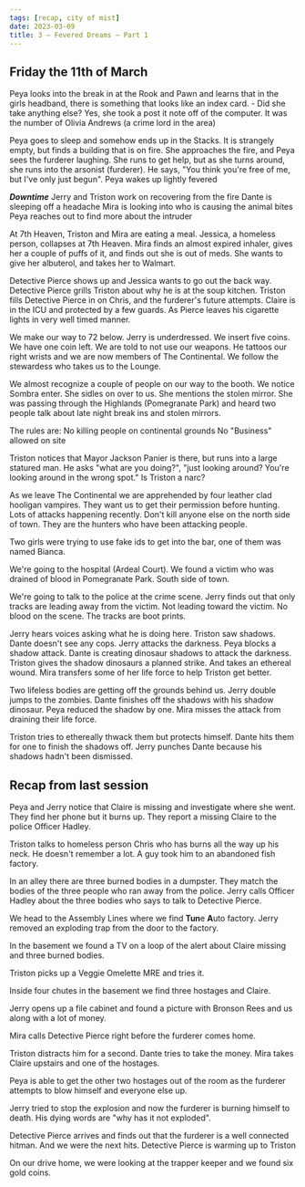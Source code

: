 ```yaml
---
tags: [recap, city of mist]
date: 2023-03-09
title: 3 – Fevered Dreams – Part 1
---
```

## Friday the 11th of March
Peya looks into the break in at the Rook and Pawn and learns that in the girls headband, there is something that looks like an index card.
	- Did she take anything else? Yes, she took a post it note off of the computer. It was the number of Olivia Andrews (a crime lord in the area)

Peya goes to sleep and somehow ends up in the Stacks. It is strangely empty, but finds a building that is on fire. She approaches the fire, and Peya sees the furderer laughing. She runs to get help, but as she turns around, she runs into the arsonist (furderer). He says, "You think you're free of me, but I've only just begun". Peya wakes up lightly fevered

***Downtime***
Jerry and Triston work on recovering from the fire
Dante is sleeping off a headache
Mira is looking into who is causing the animal bites
Peya reaches out to find more about the intruder

At 7th Heaven, Triston and Mira are eating a meal.
Jessica, a homeless person, collapses at 7th Heaven.
Mira finds an almost expired inhaler, gives her a couple of puffs of it, and finds out she is out of meds. She wants to give her albuterol, and takes her to Walmart.

Detective Pierce shows up and Jessica wants to go out the back way. Detective Pierce grills Triston about why he is at the soup kitchen. Triston fills Detective Pierce in on Chris, and the furderer's future attempts. Claire is in the ICU and protected by a few guards. As Pierce leaves his cigarette lights in very well timed manner.

We make our way to 72 below. Jerry is underdressed. We insert five coins. We have one coin left. We are told to not use our weapons. He tattoos our right wrists and we are now members of The Continental. We follow the stewardess who takes us to the Lounge.

We almost recognize a couple of people on our way to the booth. We notice Sombra enter. She sidles on over to us. She mentions the stolen mirror. She was passing through the Highlands (Pomegranate Park) and heard two people talk about late night break ins and stolen mirrors.

The rules are:
	No killing people on continental grounds
	No "Business" allowed on site

Triston notices that Mayor Jackson Panier is there, but runs into a large statured man. He asks "what are you doing?", "just looking around? You're looking around in the wrong spot." Is Triston a narc?

As we leave The Continental we are apprehended by four leather clad hooligan vampires. They want us to get their permission before hunting. Lots of attacks happening recently. Don't kill anyone else on the north side of town. They are the hunters who have been attacking people.

Two girls were trying to use fake ids to get into the bar, one of them was named Bianca.

We're going to the hospital (Ardeal Court). We found a victim who was drained of blood in Pomegranate Park. South side of town.

We're going to talk to the police at the crime scene. Jerry finds out that only tracks are leading away from the victim. Not leading toward the victim. No blood on the scene. The tracks are boot prints.

Jerry hears voices asking what he is doing here. Triston saw shadows. Dante doesn't see any cops. Jerry attacks the darkness. Peya blocks a shadow attack. Dante is creating dinosaur shadows to attack the darkness. Triston gives the shadow dinosaurs a planned strike. And takes an ethereal wound. Mira transfers some of her life force to help Triston get better.

Two lifeless bodies are getting off the grounds behind us. Jerry double jumps to the zombies. Dante finishes off the shadows with his shadow dinosaur. Peya reduced the shadow by one. Mira misses the attack from draining their life force.

Triston tries to ethereally thwack them but protects himself. Dante hits them for one to finish the shadows off. Jerry punches Dante because his shadows hadn't been dismissed.

## Recap from last session
Peya and Jerry notice that Claire is missing and investigate where she went. They find her phone but it burns up. They report a missing Claire to the police Officer Hadley.

Triston talks to homeless person Chris who has burns all the way up his neck. He doesn't remember a lot. A guy took him to an abandoned fish factory.

In an alley there are three burned bodies in a dumpster. They match the bodies of the three people who ran away from the police.
Jerry calls Officer Hadley about the three bodies who says to talk to Detective Pierce.

We head to the Assembly Lines where we find **Tun**e **A**uto factory. Jerry removed an exploding trap from the door to the factory.

In the basement we found a TV on a loop of the alert about Claire missing and three burned bodies.

Triston picks up a Veggie Omelette MRE and tries it.

Inside four chutes in the basement we find three hostages and Claire.

Jerry opens up a file cabinet and found a picture with Bronson Rees and us along with a lot of money.

Mira calls Detective Pierce right before the furderer comes home.

Triston distracts him for a second. Dante tries to take the money. Mira takes Claire upstairs and one of the hostages.

Peya is able to get the other two hostages out of the room as the furderer attempts to blow himself and everyone else up.

Jerry tried to stop the explosion and now the furderer is burning himself to death. His dying words are "why has it not exploded".

Detective Pierce arrives and finds out that the furderer is a well connected hitman. And we were the next hits. Detective Pierce is warming up to Triston

On our drive home, we were looking at the trapper keeper and we found six gold coins.